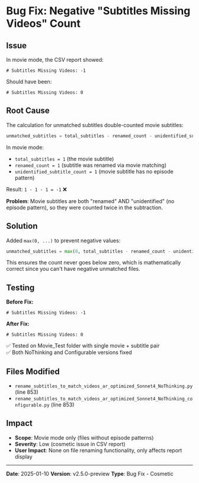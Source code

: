 # Bug Fix: Negative "Subtitles Missing Videos" Count

## Issue
In movie mode, the CSV report showed:
```
# Subtitles Missing Videos: -1
```

Should have been:
```
# Subtitles Missing Videos: 0
```

## Root Cause
The calculation for unmatched subtitles double-counted movie subtitles:

```python
unmatched_subtitles = total_subtitles - renamed_count - unidentified_subtitle_count
```

In movie mode:
- `total_subtitles = 1` (the movie subtitle)
- `renamed_count = 1` (subtitle was renamed via movie matching)
- `unidentified_subtitle_count = 1` (movie subtitle has no episode pattern)

Result: `1 - 1 - 1 = -1` ❌

**Problem**: Movie subtitles are both "renamed" AND "unidentified" (no episode pattern), so they were counted twice in the subtraction.

## Solution
Added `max(0, ...)` to prevent negative values:

```python
unmatched_subtitles = max(0, total_subtitles - renamed_count - unidentified_subtitle_count)
```

This ensures the count never goes below zero, which is mathematically correct since you can't have negative unmatched files.

## Testing
**Before Fix:**
```
# Subtitles Missing Videos: -1
```

**After Fix:**
```
# Subtitles Missing Videos: 0
```

✅ Tested on Movie_Test folder with single movie + subtitle pair  
✅ Both NoThinking and Configurable versions fixed

## Files Modified
- `rename_subtitles_to_match_videos_ar_optimized_Sonnet4_NoThinking.py` (line 853)
- `rename_subtitles_to_match_videos_ar_optimized_Sonnet4_NoThinking_configurable.py` (line 853)

## Impact
- **Scope**: Movie mode only (files without episode patterns)
- **Severity**: Low (cosmetic issue in CSV report)
- **User Impact**: None on file renaming functionality, only affects report display

---
**Date**: 2025-01-10
**Version**: v2.5.0-preview
**Type**: Bug Fix - Cosmetic
